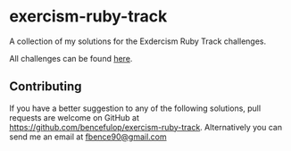 # exercism-ruby-track

A collection of my solutions for the Exdercism Ruby Track challenges.

All challenges can be found [here](https://exercism.io/).

## Contributing

If you have a better suggestion to any of the following solutions, pull requests are welcome on GitHub at https://github.com/bencefulop/exercism-ruby-track. Alternatively you can send me an email at <fbence90@gmail.com>
